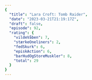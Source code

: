 ```yaml
---
{
  "title": "Lara Croft: Tomb Raider",
  "date": "2023-03-21T21:19:17Z",
  "draft": false,
  "episode": 92,
  "rating": {
    "vildeVåben": 7,
    "stærkeOneliners": 2,
    "fedSkurk": 6,
    "episkAction": 6,
    "barHudOgStoreMuskler": 8,
    "total": 29
  }
}
---
```


